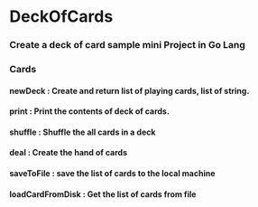 # DeckOfCards

### Create a deck of card sample mini Project in Go Lang

### Cards

#### newDeck : Create and return list of playing cards, list of string.
#### print : Print the contents of deck of cards.
#### shuffle : Shuffle the all cards in a deck
#### deal : Create the hand of cards
#### saveToFile : save the list of cards to the local machine
#### loadCardFromDisk : Get the list of cards from file
